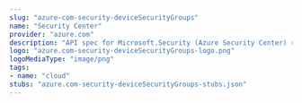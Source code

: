 ```yaml
---
slug: "azure-com-security-deviceSecurityGroups"
name: "Security Center"
provider: "azure.com"
description: "API spec for Microsoft.Security (Azure Security Center) resource provider"
logo: "azure.com-security-deviceSecurityGroups-logo.png"
logoMediaType: "image/png"
tags:
- name: "cloud"
stubs: "azure.com-security-deviceSecurityGroups-stubs.json"
---
```

